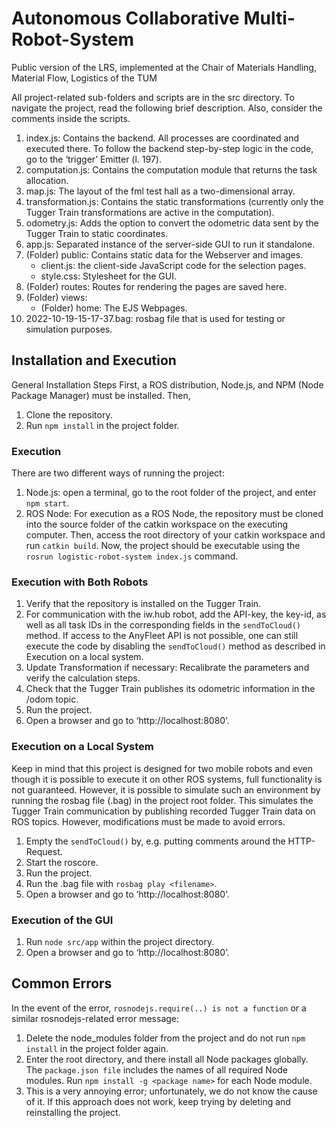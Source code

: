 # Autonomous Collaborative Multi-Robot-System
Public version of the LRS, implemented at the Chair of Materials Handling, Material Flow, Logistics of the TUM

 All project-related sub-folders and scripts are in the src directory. To navigate the project, read the following brief description. Also, consider the comments inside the scripts.
 
1.	index.js: Contains the backend. All processes are coordinated and executed there. To follow the backend step-by-step logic in the code, go to the ‘trigger’ Emitter (l. 197).
2.	computation.js: Contains the computation module that returns the task allocation.
3.	map.js: The layout of the fml test hall as a two-dimensional array.
4.	transformation.js: Contains the static transformations (currently only the Tugger Train transformations are active in the computation).
5.	odometry.js: Adds the option to convert the odometric data sent by the Tugger Train to static coordinates.
6.	app.js: Separated instance of the server-side GUI to run it standalone.
7.	(Folder) public: Contains static data for the Webserver and images. 
    - client.js: the client-side JavaScript code for the selection pages.
    - 	style.css: Stylesheet for the GUI.
8.	(Folder) routes: Routes for rendering the pages are saved here.
9.	(Folder) views: 
    -	(Folder) home: The EJS Webpages.
10.	2022-10-19-15-17-37.bag: rosbag file that is used for testing or simulation purposes.


## Installation and Execution
General Installation Steps
First, a ROS distribution, Node.js, and NPM (Node Package Manager) must be installed. Then,
1.	Clone the repository.
2.	Run `npm install` in the project folder.

### Execution
There are two different ways of running the project:
1.	Node.js: open a terminal, go to the root folder of the project, and enter 
`npm start`.
2.	ROS Node: For execution as a ROS Node, the repository must be cloned into the source folder of the catkin workspace on the executing computer. Then, access the root directory of your catkin workspace and run `catkin build`. Now, the project should be executable using the `rosrun logistic-robot-system index.js` command.

### Execution with Both Robots
1.	Verify that the repository is installed on the Tugger Train.
2.	For communication with the iw.hub robot, add the API-key, the key-id, as well as all task IDs in the corresponding fields in the `sendToCloud()` method. If access to the AnyFleet API is not possible, one can still execute the code by disabling the `sendToCloud()` method as described in Execution on a local system.
3.	Update Transformation if necessary: Recalibrate the parameters and verify the calculation steps.
4.	Check that the Tugger Train publishes its odometric information in the /odom topic.
5.	Run the project.
6.	Open a browser and go to ‘http://localhost:8080’. 

### Execution on a Local System
Keep in mind that this project is designed for two mobile robots and even though it is possible to execute it on other ROS systems, full functionality is not guaranteed. However, it is possible to simulate such an environment by running the rosbag file (.bag) in the project root folder. This simulates the Tugger Train communication by publishing recorded Tugger Train data on ROS topics. However, modifications must be made to avoid errors.
1.	Empty the `sendToCloud()` by, e.g. putting comments around the HTTP-Request.
2.	Start the roscore.
3.	Run the project.
4.	Run the .bag file with `rosbag play <filename>`.
5.	Open a browser and go to ‘http://localhost:8080’. 

### Execution of the GUI
1.	Run `node src/app` within the project directory.
2.	Open a browser and go to ‘http://localhost:8080’.

## Common Errors
In the event of the error, `rosnodejs.require(..) is not a function` or a similar  rosnodejs-related error message: 
1.	Delete the node_modules folder from the project and do not run `npm install` in the project folder again.
2.	Enter the root directory, and there install all Node packages globally. 
    The `package.json file` includes the names of all required Node modules. 
    Run `npm install -g <package name>` for each Node module.
3.	This is a very annoying error; unfortunately, we do not know the cause of it. If this approach does not work, keep trying by deleting and reinstalling the project. 



